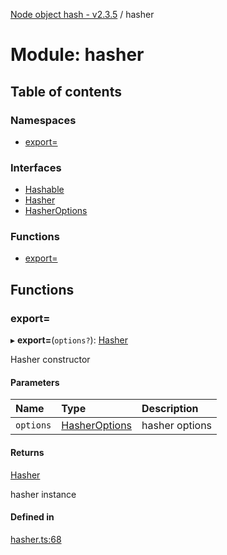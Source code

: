 [Node object hash - v2.3.5](../README.md) / hasher

# Module: hasher

## Table of contents

### Namespaces

- [export&#x3D;](hasher.export_.md)

### Interfaces

- [Hashable](../interfaces/hasher.hashable.md)
- [Hasher](../interfaces/hasher.hasher-1.md)
- [HasherOptions](../interfaces/hasher.hasheroptions.md)

### Functions

- [export&#x3D;](hasher.md#export=)

## Functions

### export&#x3D;

▸ **export=**(`options?`): [Hasher](../interfaces/hasher.export_.hasher.md)

Hasher constructor

#### Parameters

| Name      | Type                                                           | Description    |
| :-------- | :------------------------------------------------------------- | :------------- |
| `options` | [HasherOptions](../interfaces/hasher.export_.hasheroptions.md) | hasher options |

#### Returns

[Hasher](../interfaces/hasher.export_.hasher.md)

hasher instance

#### Defined in

[hasher.ts:68](https://github.com/SkeLLLa/node-object-hash/blob/b1a7774/src/hasher.ts#L68)
